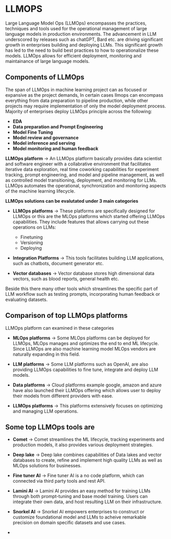 
# **LLMOPS**

Large Language Model Ops (LLMOps) encompasses the practices, techniques and tools used for the operational management of large language models in production environments. The advancement in LLM underscored by releases such as chatGPT, Bard etc. are driving significant growth in enterprises building and deploying LLMs. This significant growth has led to the need to build best practices to how to operationalize these models. LLMOps allows for efficient deployment, monitoring and maintainance of large language models. 

## **Components of LLMOps**

The span of LLMOps in machine learning project can as focused or expansive as the project demands, In certain cases llmops can encompass everything from data preparation to pipeline production, while other projects may require implementation of only the model deployment process. Majority of enterprises deploy LLMOps principle across the following:

- **EDA**
- **Data preparation and Prompt Engineering**
- **Model Fine Tuning**
- **Model review and governance**
- **Model inference and serving**
- **Model monitoring and human feedback**

**LLMOps platform** -> An LLMOps platform basically provides data scientist and software engineer with a collabrative environment that facilitates iterative data exploration, real time coworking capabilities for experiment tracking, prompt engineering, and model and pipeline management, as well as controlled model transitioning, deployment, and monitoring for LLMs. LLMOps automates the operational, synchronization and monitoring aspects of the machine learning lifecycle.


**LLMOps solutions can be evalutated under 3 main categories**

- **LLMOps platforms** -> These platforms are specifically designed for LLMOps or this are the MLOps platforms which started offering LLMOps capabilities. They include features that allows carrying out these operations on LLMs:
  - Finetuning
  - Versioning
  - Deploying

- **Integration Platforms** -> This tools facilitates building LLM applications, such as chatbots, document generator etc.

- **Vector databases** -> Vector database stores high dimensional data vectors, such as blood reports, general health etc.

Beside this there many other tools which streamlines the specific part of LLM workflow such as testing prompts, incorporating human feedback or evaluating datasets.


## **Comparison of top LLMOps platforms**

LLMOps platform can examined in these categories

- **MLOps platforms** -> Some MLOps platforms can be deployed for LLMOps, MLOps manages and optimizes the end to end ML lifecycle. Since LLMOps are also machine learning model MLOps vendors are naturally expanding in this field.

- **LLM platforms** -> Some LLM platforms such as OpenAI, are also providing LLMOps capabilities to fine tune, integrate and deploy LLM models.

- **Data platforms** -> Cloud platforms example google, amazon and azure have also launched their LLMOps offering which allows user to deploy their models from different providers with ease.

- **LLMOps platforms** -> This platforms extensively focuses on optimizing and managing LLM operations.

## **Some top LLMOps tools are**

- **Comet** -> Comet streamlines the ML lifecycle, tracking experiments and production models, it also provides various deployment strategies.

- **Deep lake** -> Deep lake combines capabilities of Data lakes and vector databases to create, refine and implement high quality LLMs as well as MLOps solutions for businesses.

- **Fine tuner AI** -> Fine tuner AI is a no code platform, which can connected via third party tools and rest API.

- **Lamini AI** -> Lamini AI provides an easy method for training LLMs through both prompt-tuning and base model training. Users can integrate their own data, and host resulting LLM on their infrastructure.

- **Snorkel AI** -> Snorkel AI empowers enterprises to construct or customize foundational model and LLMs to acheive remarkable precision on domain specific datasets and use cases.

- 

























